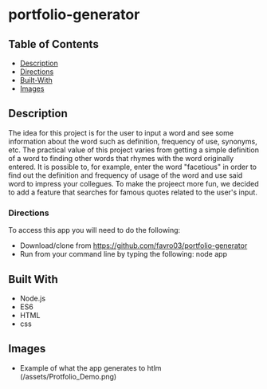 # portfolio-generator

## Table of Contents
- [Description](#description)
- [Directions](#directions)
- [Built-With](#builtwith)
- [Images](#images)



## Description
The idea for this project is for the user to input a word and see some information about the word 
such as definition, frequency of use, synonyms, etc. The practical value of this project varies 
from getting a simple definition of a word to finding other words that rhymes with the word
originally entered. It is possible to, for example, enter the word "facetious" in order to find out
the definition and frequency of usage of the word and use said word to impress your collegues. To
make the projeect more fun, we decided to add a feature that searches for famous quotes related to
the user's input.


### Directions
To access this app you will need to do the following:
- Download/clone from https://github.com/favro03/portfolio-generator
- Run from your command line by typing the following: node app

## Built With
* Node.js
* ES6
* HTML
* css

## Images
- Example of what the app generates to htlm
(/assets/Protfolio_Demo.png)





